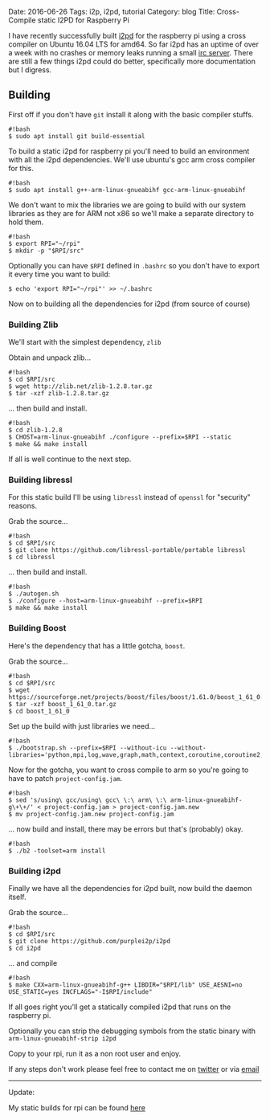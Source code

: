 Date: 2016-06-26
Tags: i2p, i2pd, tutorial
Category: blog
Title: Cross-Compile static I2PD for Raspberry Pi

I have recently successfully built [i2pd](http://i2pd.website) for the raspberry pi using a cross compiler on Ubuntu 16.04 LTS for amd64. So far i2pd has an uptime of over a week with no crashes or memory leaks running a small [irc server](irc://6mk5za2izxm5ubu7bhzw3io7x5h6yjnlc7iccmn2ilbwptceaiwq.b32.i2p/). There are still a few things i2pd could do better, specifically more documentation but I digress.

## Building 

First off if you don't have `git` install it along with the basic compiler stuffs.

    #!bash
    $ sudo apt install git build-essential

To build a static i2pd for raspberry pi you'll need to build an environment with all the i2pd dependencies. We'll use ubuntu's gcc arm cross compiler for this.

    #!bash
    $ sudo apt install g++-arm-linux-gnueabihf gcc-arm-linux-gnueabihf

We don't want to mix the libraries we are going to build with our system libraries as they are for ARM not x86 so we'll make a separate directory to hold them.

    #!bash
    $ export RPI="~/rpi"
    $ mkdir -p "$RPI/src"


Optionally you can have `$RPI` defined in `.bashrc` so you don't have to export it every time you want to build: 

`$ echo 'export RPI="~/rpi"' >> ~/.bashrc`

Now on to building all the dependencies for i2pd (from source of course)

### Building Zlib

We'll start with the simplest dependency, `zlib`

Obtain and unpack zlib...

    #!bash
    $ cd $RPI/src
    $ wget http://zlib.net/zlib-1.2.8.tar.gz
    $ tar -xzf zlib-1.2.8.tar.gz

... then build and install.

    #!bash
    $ cd zlib-1.2.8
    $ CHOST=arm-linux-gnueabihf ./configure --prefix=$RPI --static
    $ make && make install

If all is well continue to the next step.

### Building libressl

For this static build I'll be using `libressl` instead of `openssl` for "security" reasons.

Grab the source...

    #!bash
    $ cd $RPI/src
    $ git clone https://github.com/libressl-portable/portable libressl
    $ cd libressl

... then build and install.

    #!bash
    $ ./autogen.sh
    $ ./configure --host=arm-linux-gnueabihf --prefix=$RPI
    $ make && make install

### Building Boost

Here's the dependency that has a little gotcha, `boost`.

Grab the source...

    #!bash
    $ cd $RPI/src
    $ wget https://sourceforge.net/projects/boost/files/boost/1.61.0/boost_1_61_0.tar.gz
    $ tar -xzf boost_1_61_0.tar.gz
    $ cd boost_1_61_0

Set up the build with just libraries we need...

    #!bash
    $ ./bootstrap.sh --prefix=$RPI --without-icu --without-libraries='python,mpi,log,wave,graph,math,context,coroutine,coroutine2,iostreams'

Now for the gotcha, you want to cross compile to arm so you're going to have to patch `project-config.jam`.

    #!bash
    $ sed 's/using\ gcc/using\ gcc\ \:\ arm\ \:\ arm-linux-gnueabihf-g\+\+/' < project-config.jam > project-config.jam.new
    $ mv project-config.jam.new project-config.jam

... now build and install, there may be errors but that's (probably) okay.

    #!bash
    $ ./b2 -toolset=arm install

### Building i2pd

Finally we have all the dependencies for i2pd built, now build the daemon itself.

Grab the source...

    #!bash
    $ cd $RPI/src
    $ git clone https://github.com/purplei2p/i2pd
    $ cd i2pd

... and compile

    #!bash
    $ make CXX=arm-linux-gnueabihf-g++ LIBDIR="$RPI/lib" USE_AESNI=no USE_STATIC=yes INCFLAGS="-I$RPI/include"

If all goes right you'll get a statically compiled i2pd that runs on the raspberry pi.

Optionally you can strip the debugging symbols from the static binary with `arm-linux-gnueabihf-strip i2pd`

Copy to your rpi, run it as a non root user and enjoy.

If any steps don't work please feel free to contact me on [twitter](https://twitter.com/ampernand) or via [email](mailto:ampernand@gmail.com)

----

Update:

My static builds for rpi can be found [here](/files/i2pd-rpi/)
